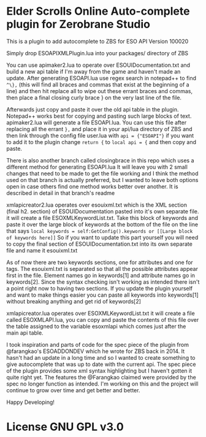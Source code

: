 # Elder Scrolls Online Auto-complete plugin for Zerobrane Studio

This is a plugin to add autocomplete to ZBS for ESO API Version 100020

Simply drop ESOAPIXMLPlugin.lua into your packages/ directory of ZBS

You can use apimaker2.lua to operate over ESOUIDocumentation.txt and build a new api table if I'm away from the game and haven't made an update. After generating ESOAPI.lua use regex search in notepad++ to find ` ^\}, ` (this will find all braces and commas that exist at the beginning of a line) and then hit replace all to wipe out these errant braces and commas, then place a final closing curly brace } on the very last line of the file.

Afterwards just copy and paste it over the old api table in the plugin. Notepad++ works best for copying and pasting such large blocks of text. apimaker2.lua will generate a file ESOAPI.lua. You can use this file after replacing all the errant ` }, ` and place it in your api/lua directory of ZBS and then link through the config file user.lua with ` api = {"ESOAPI"} ` if you want to add it to the plugin change ` return { ` to ` local api = { ` and then copy and paste.

There is also another branch called closingbrace in this repo which uses a different method for generating ESOAPI.lua It will leave you with 2 small changes that need to be made to get the file working and I think the method used on that branch is actually preferred, but I wanted to leave both options open in case others find one method works better over another. It is described in detail in that branch's readme

xmlapicreator2.lua operates over esouixml.txt which is the XML section (final h2. section) of ESOUIDocumentation pasted into it's own separate file. it will create a file ESOXMLKeywordList.txt. Take this block of keywords and paste it over the large block of keywords at the bottom of the file on the line that says ` local keywords = self:GetConfig().keywords or [[Large block of keywords here]] ` So if you want to update this part yourself you will need to copy the final section of ESOUIDocumentation.txt into its own separate file and name it esouixml.txt

As of now there are two keywords sections, one for attributes and one for tags. The esouixml.txt is separated so that all the possible attributes appear first in the file. Element names go in keywords[1] and attribute names go in keywords[2]. Since the syntax checking isn't working as intended there isn't a point right now to having two sections. If you update the plugin yourself and want to make things easier you can paste all keywords into keywords[1] without breaking anything and get rid of keywords[2]

xmlapicreator.lua operates over ESOXMLKeywordList.txt it will create a file called ESOXMLAPI.lua, you can copy and paste the contents of this file over the table assigned to the variable esoxmlapi which comes just after the main api table.

I took inspiration and parts of code for the spec piece of the plugin from @farangkao's ESOADDONDEV which he wrote for ZBS back in 2014. It hasn't had an update in a long time and so I wanted to create something to give autocomplete that was up to date with the current api. The spec piece of the plugin provides some xml syntax highlighting but I haven't gotten it quite right yet. The features the @Farangkao claimed were provided by the spec no longer function as intended. I'm working on this and the project will continue to grow over time and get better and better.

Happy Developing!

# License GNU GPL v3.0

